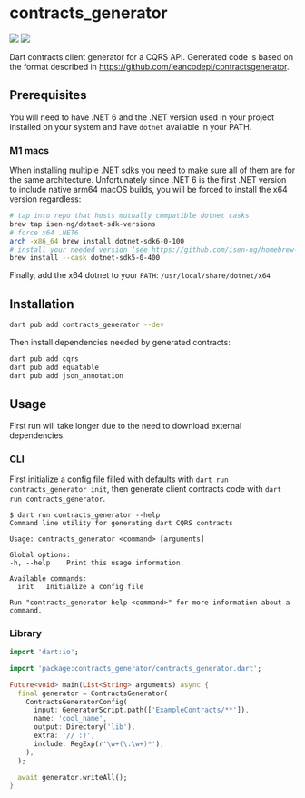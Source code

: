 # contracts_generator

[![](https://img.shields.io/pub/v/contracts_generator.svg?logo=dart)](https://pub.dev/packages/contracts_generator)
[![](https://github.com/leancodepl/contractsgenerator-dart/workflows/ci/badge.svg)](https://github.com/leancodepl/contractsgenerator-dart/actions)

Dart contracts client generator for a CQRS API. Generated code is based on the format described in <https://github.com/leancodepl/contractsgenerator>.

## Prerequisites

You will need to have .NET 6 and the .NET version used in your project installed on your system and have `dotnet` available in your PATH.

### M1 macs

When installing multiple .NET sdks you need to make sure all of them are for the same architecture. Unfortunately since .NET 6 is the first .NET version to include native arm64 macOS builds, you will be forced to install the x64 version regardless:

```sh
# tap into repo that hosts mutually compatible dotnet casks
brew tap isen-ng/dotnet-sdk-versions
# force x64 .NET6
arch -x86_64 brew install dotnet-sdk6-0-100
# install your needed version (see https://github.com/isen-ng/homebrew-dotnet-sdk-versions#versions)
brew install --cask dotnet-sdk5-0-400
```

Finally, add the x64 dotnet to your `PATH`: `/usr/local/share/dotnet/x64`

## Installation

```sh
dart pub add contracts_generator --dev
```

Then install dependencies needed by generated contracts:

```sh
dart pub add cqrs
dart pub add equatable
dart pub add json_annotation
```

## Usage

First run will take longer due to the need to download external dependencies.

### CLI

First initialize a config file filled with defaults with `dart run contracts_generator init`, then generate client contracts code with `dart run contracts_generator`.

```
$ dart run contracts_generator --help
Command line utility for generating dart CQRS contracts

Usage: contracts_generator <command> [arguments]

Global options:
-h, --help    Print this usage information.

Available commands:
  init   Initialize a config file

Run "contracts_generator help <command>" for more information about a command.
```

### Library

```dart
import 'dart:io';

import 'package:contracts_generator/contracts_generator.dart';

Future<void> main(List<String> arguments) async {
  final generator = ContractsGenerator(
    ContractsGeneratorConfig(
      input: GeneratorScript.path(['ExampleContracts/**']),
      name: 'cool_name',
      output: Directory('lib'),
      extra: '// :)',
      include: RegExp(r'\w+(\.\w+)*'),
    ),
  );

  await generator.writeAll();
}
```
